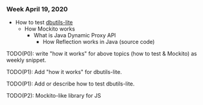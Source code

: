 ### Week April 19, 2020

- How to test [dbutils-lite](https://github.com/Deer-Apple/dbutils-lite)
    - How Mockito works
        - What is Java Dynamic Proxy API
            - How Reflection works in Java (source code)


TODO(P0): write "how it works" for above topics (how to test & Mockito) as weekly snippet.

TODO(P1): Add "how it works" for dbutils-lite.

TODO(P1): Add or describe how to test dbutils-lite.

TODO(P2): Mockito-like library for JS